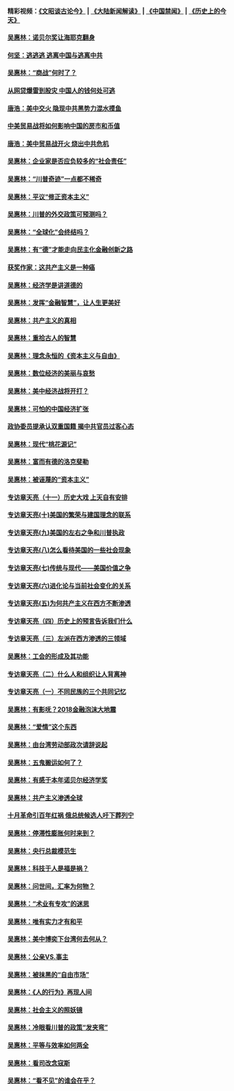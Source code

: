 #### 精彩视频：[《文昭谈古论今》](https://github.com/gfw-breaker/wenzhao/blob/master/README.md?t=01230330) | [《大陆新闻解读》](https://github.com/gfw-breaker/ntdtv-comedy/blob/master/README.md?t=01230330) | [《中国禁闻》](https://github.com/gfw-breaker/ntdtv-news/blob/master/README.md?t=01230330) | [《历史上的今天》](https://github.com/gfw-breaker/today-in-history/blob/master/README.md?t=01230330) 

#### [吴惠林：诺贝尔奖让海耶克翻身](../pages/nsc423/n10890049.md?t=01230330) 

#### [何坚：逃逃逃 逃离中国与逃离中共](../pages/nsc423/n10592891.md?t=01230330) 

#### [吴惠林：“商战”何时了？](../pages/nsc423/n10573558.md?t=01230330) 

#### [从网贷爆雷到股灾 中国人的钱何处可逃](../pages/nsc423/n10572800.md?t=01230330) 

#### [唐浩：美中交火 隐现中共黑势力混水摸鱼](../pages/nsc423/n10544040.md?t=01230330) 

#### [中美贸易战将如何影响中国的房市和币值](../pages/nsc423/n10543697.md?t=01230330) 

#### [唐浩：美中贸易战开火 烧出中共危机](../pages/nsc423/n10540126.md?t=01230330) 

#### [吴惠林：企业家是否应负较多的“社会责任”](../pages/nsc423/n10535022.md?t=01230330) 

#### [吴惠林：“川普奇迹”一点都不稀奇](../pages/nsc423/n10512808.md?t=01230330) 

#### [吴惠林：平议“修正资本主义”](../pages/nsc423/n10495724.md?t=01230330) 

#### [吴惠林：川普的外交政策可预测吗？](../pages/nsc423/n10462387.md?t=01230330) 

#### [吴惠林：“全球化”会终结吗？](../pages/nsc423/n10452838.md?t=01230330) 

#### [吴惠林：有“德”才能走向民主化金融创新之路](../pages/nsc423/n10432292.md?t=01230330) 

#### [获奖作家：这共产主义是一种癌](../pages/nsc423/n10431541.md?t=01230330) 

#### [吴惠林：经济学是讲道德的](../pages/nsc423/n10398014.md?t=01230330) 

#### [吴惠林：发挥“金融智慧”，让人生更美好](../pages/nsc423/n10375019.md?t=01230330) 

#### [吴惠林：共产主义的真相](../pages/nsc423/n10351394.md?t=01230330) 

#### [吴惠林：重拾古人的智慧](../pages/nsc423/n10337691.md?t=01230330) 

#### [吴惠林：理念永恒的《资本主义与自由》](../pages/nsc423/n10316274.md?t=01230330) 

#### [吴惠林：数位经济的美丽与哀愁](../pages/nsc423/n10292946.md?t=01230330) 

#### [吴惠林：美中经济战将开打？](../pages/nsc423/n10258825.md?t=01230330) 

#### [吴惠林：可怕的中国经济扩张](../pages/nsc423/n10219147.md?t=01230330) 

#### [政协委员提承认双重国籍 揭中共官员过客心态](../pages/nsc423/n10208809.md?t=01230330) 

#### [吴惠林：现代“桃花源记”](../pages/nsc423/n10185234.md?t=01230330) 

#### [吴惠林：富而有德的洛克斐勒](../pages/nsc423/n10142264.md?t=01230330) 

#### [吴惠林：被诬蔑的“资本主义”](../pages/nsc423/n10124816.md?t=01230330) 

#### [专访章天亮（十一）历史大戏 上天自有安排](../pages/nsc423/n10094905.md?t=01230330) 

#### [专访章天亮(十)美国的繁荣与建国理念的联系](../pages/nsc423/n10094899.md?t=01230330) 

#### [专访章天亮(九)美国的左右之争和川普执政](../pages/nsc423/n10094889.md?t=01230330) 

#### [专访章天亮(八)怎么看待美国的一些社会现象](../pages/nsc423/n10094857.md?t=01230330) 

#### [专访章天亮(七)传统与现代——美国价值之争](../pages/nsc423/n10093140.md?t=01230330) 

#### [专访章天亮(六)进化论与当前社会变化的关系](../pages/nsc423/n10092036.md?t=01230330) 

#### [专访章天亮(五)为何共产主义在西方不断渗透](../pages/nsc423/n10083620.md?t=01230330) 

#### [专访章天亮（四）历史上的预言告诉我们什么](../pages/nsc423/n10083606.md?t=01230330) 

#### [专访章天亮（三）左派在西方渗透的三领域](../pages/nsc423/n10081115.md?t=01230330) 

#### [吴惠林：工会的形成及其功能](../pages/nsc423/n10080633.md?t=01230330) 

#### [专访章天亮（二）什么人和组织让人背离神](../pages/nsc423/n10076637.md?t=01230330) 

#### [专访章天亮（一）不同民族的三个共同记忆](../pages/nsc423/n10074188.md?t=01230330) 

#### [吴惠林：有影呒？2018金融泡沫大地震](../pages/nsc423/n10040534.md?t=01230330) 

#### [吴惠林：“爱情”这个东西](../pages/nsc423/n10019423.md?t=01230330) 

#### [吴惠林：由台湾劳动部政次请辞说起](../pages/nsc423/n9979679.md?t=01230330) 

#### [吴惠林：五鬼搬运如何了？](../pages/nsc423/n9925338.md?t=01230330) 

#### [吴惠林：有感于本年诺贝尔经济学奖](../pages/nsc423/n9871883.md?t=01230330) 

#### [吴惠林：共产主义渗透全球](../pages/nsc423/n9812748.md?t=01230330) 

#### [十月革命引百年红祸 俄总统候选人吁下葬列宁](../pages/nsc423/n9810182.md?t=01230330) 

#### [吴惠林：停滞性膨胀何时来到？](../pages/nsc423/n9764136.md?t=01230330) 

#### [吴惠林：央行总裁模范生](../pages/nsc423/n9728134.md?t=01230330) 

#### [吴惠林：科技于人是福是祸？](../pages/nsc423/n9672982.md?t=01230330) 

#### [吴惠林：问世间，汇率为何物？](../pages/nsc423/n9621788.md?t=01230330) 

#### [吴惠林：“术业有专攻”的迷思](../pages/nsc423/n9580363.md?t=01230330) 

#### [吴惠林：唯有实力才有和平](../pages/nsc423/n9529599.md?t=01230330) 

#### [吴惠林：美中博奕下台湾何去何从？](../pages/nsc423/n9483598.md?t=01230330) 

#### [吴惠林：公亲VS.事主](../pages/nsc423/n9425637.md?t=01230330) 

#### [吴惠林：被抹黑的“自由市场”](../pages/nsc423/n9351545.md?t=01230330) 

#### [吴惠林：《人的行为》再现人间](../pages/nsc423/n9296339.md?t=01230330) 

#### [吴惠林：社会主义的照妖镜](../pages/nsc423/n9243460.md?t=01230330) 

#### [吴惠林：冷眼看川普的政策“发夹弯”](../pages/nsc423/n9120684.md?t=01230330) 

#### [吴惠林：平等与效率如何两全](../pages/nsc423/n9075430.md?t=01230330) 

#### [吴惠林：看司改念寇斯](../pages/nsc423/n9024915.md?t=01230330) 

#### [吴惠林：“看不见”的谁会在乎？](../pages/nsc423/n8977488.md?t=01230330) 

